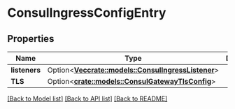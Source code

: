 # ConsulIngressConfigEntry

## Properties

| Name          | Type                                                                              | Description | Notes      |
| ------------- | --------------------------------------------------------------------------------- | ----------- | ---------- |
| **listeners** | Option<[**Vec<crate::models::ConsulIngressListener>**](ConsulIngressListener.md)> |             | [optional] |
| **TLS**       | Option<[**crate::models::ConsulGatewayTlsConfig**](ConsulGatewayTLSConfig.md)>    |             | [optional] |

[[Back to Model list]](../README.md#documentation-for-models)
[[Back to API list]](../README.md#documentation-for-api-endpoints)
[[Back to README]](../README.md)
